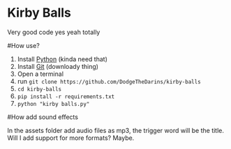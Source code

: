 # Kirby Balls

Very good code yes yeah totally

#How use?

1. Install [Python](https://www.python.org/downloads/) (kinda need that)
2. Install [Git](https://git-scm.com/downloads) (downloady thing)
3. Open a terminal
4. run `git clone https://github.com/DodgeTheDarins/kirby-balls`
5. `cd kirby-balls`
6. `pip install -r requirements.txt`
7. `python "kirby balls.py"`

#How add sound effects

In the assets folder add audio files as mp3, the trigger word will be the title. Will I add support for more formats? Maybe. 